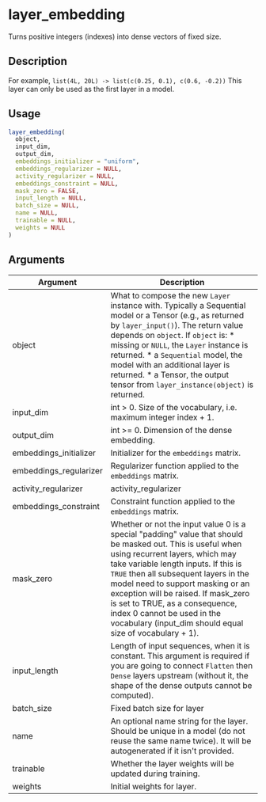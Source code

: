 # layer_embedding


Turns positive integers (indexes) into dense vectors of fixed size.




## Description

For example, ``list(4L, 20L) -> list(c(0.25, 0.1), c(0.6, -0.2))`` This layer
can only be used as the first layer in a model.





## Usage
```r
layer_embedding(
  object,
  input_dim,
  output_dim,
  embeddings_initializer = "uniform",
  embeddings_regularizer = NULL,
  activity_regularizer = NULL,
  embeddings_constraint = NULL,
  mask_zero = FALSE,
  input_length = NULL,
  batch_size = NULL,
  name = NULL,
  trainable = NULL,
  weights = NULL
)
```




## Arguments


Argument      |Description
------------- |----------------
object | What to compose the new ``Layer`` instance with. Typically a Sequential model or a Tensor (e.g., as returned by ``layer_input()``). The return value depends on ``object``. If ``object`` is:   *  missing or `NULL`, the `Layer` instance is returned.  *  a `Sequential` model, the model with an additional layer is returned.  *  a Tensor, the output tensor from `layer_instance(object)` is returned.
input_dim | int > 0. Size of the vocabulary, i.e. maximum integer index + 1.
output_dim | int >= 0. Dimension of the dense embedding.
embeddings_initializer | Initializer for the ``embeddings`` matrix.
embeddings_regularizer | Regularizer function applied to the ``embeddings`` matrix.
activity_regularizer | activity_regularizer
embeddings_constraint | Constraint function applied to the ``embeddings`` matrix.
mask_zero | Whether or not the input value 0 is a special "padding" value that should be masked out. This is useful when using recurrent layers, which may take variable length inputs. If this is ``TRUE`` then all subsequent layers in the model need to support masking or an exception will be raised. If mask_zero is set to TRUE, as a consequence, index 0 cannot be used in the vocabulary (input_dim should equal size of vocabulary + 1).
input_length | Length of input sequences, when it is constant. This argument is required if you are going to connect ``Flatten`` then ``Dense`` layers upstream (without it, the shape of the dense outputs cannot be computed).
batch_size | Fixed batch size for layer
name | An optional name string for the layer. Should be unique in a model (do not reuse the same name twice). It will be autogenerated if it isn't provided.
trainable | Whether the layer weights will be updated during training.
weights | Initial weights for layer.






